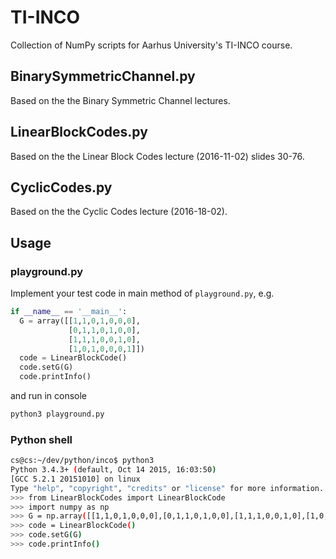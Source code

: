 # TI-INCO
Collection of NumPy scripts for Aarhus University's TI-INCO course.

## BinarySymmetricChannel.py 
Based on the the Binary Symmetric Channel lectures.

## LinearBlockCodes.py 
Based on the the Linear Block Codes lecture (2016-11-02) slides 30-76.

## CyclicCodes.py 
Based on the the Cyclic Codes lecture (2016-18-02).

## Usage
### playground.py
Implement your test code in main method of ``playground.py``, e.g.
```python
if __name__ == '__main__':
  G = array([[1,1,0,1,0,0,0],
             [0,1,1,0,1,0,0],
             [1,1,1,0,0,1,0],
             [1,0,1,0,0,0,1]])
  code = LinearBlockCode()
  code.setG(G)
  code.printInfo()
```
and run in console
```bash
python3 playground.py
```
### Python shell
```bash
cs@cs:~/dev/python/inco$ python3
Python 3.4.3+ (default, Oct 14 2015, 16:03:50) 
[GCC 5.2.1 20151010] on linux
Type "help", "copyright", "credits" or "license" for more information.
>>> from LinearBlockCodes import LinearBlockCode
>>> import numpy as np
>>> G = np.array([[1,1,0,1,0,0,0],[0,1,1,0,1,0,0],[1,1,1,0,0,1,0],[1,0,1,0,0,0,1]])
>>> code = LinearBlockCode()
>>> code.setG(G)
>>> code.printInfo()
```
